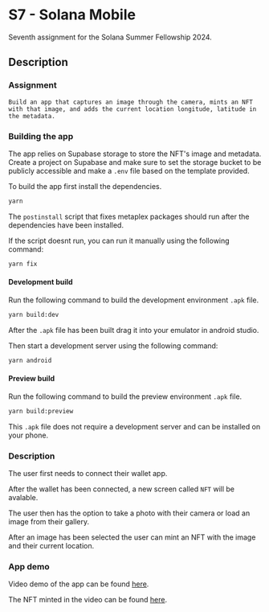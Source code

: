 # S7 - Solana Mobile

Seventh assignment for the Solana Summer Fellowship 2024.

## Description

### Assignment

```
Build an app that captures an image through the camera, mints an NFT with that image, and adds the current location longitude, latitude in the metadata.
```

### Building the app

The app relies on Supabase storage to store the NFT's image and metadata. Create a project on Supabase and make sure to set the storage bucket to be publicly accessible and make a `.env` file based on the template provided.

To build the app first install the dependencies.

```bash
yarn
```

The `postinstall` script that fixes metaplex packages should run after the dependencies have been installed.

If the script doesnt run, you can run it manually using the following command:

```bash
yarn fix
```

#### Development build

Run the following command to build the development environment `.apk` file.

```bash
yarn build:dev
```

After the `.apk` file has been built drag it into your emulator in android studio.

Then start a development server using the following command:

```bash
yarn android
```

#### Preview build

Run the following command to build the preview environment `.apk` file.

```bash
yarn build:preview
```

This `.apk` file does not require a development server and can be installed on your phone.

### Description

The user first needs to connect their wallet app.

After the wallet has been connected, a new screen called `NFT` will be avalable.

The user then has the option to take a photo with their camera or load an image from their gallery.

After an image has been selected the user can mint an NFT with the image and their current location.

### App demo

Video demo of the app can be found [here](https://jtrledmmznkgtipuxcja.supabase.co/storage/v1/object/public/solana-mobile/videos/e1828a73d2754254b3184e015c5c1d29.mp4).

The NFT minted in the video can be found [here](https://explorer.solana.com/address/CuS2bxaohJeg6b8YgtjD6kYY4HinCXx9pB4XQfQKxbZR/attributes?cluster=devnet).
